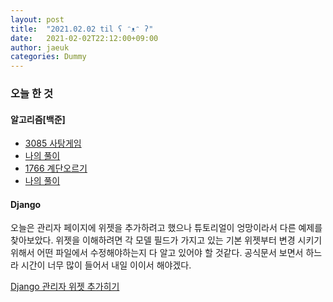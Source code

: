 ```yaml
---
layout: post
title:  "2021.02.02 til ʕ ᵔᴥᵔ ʔ"
date:   2021-02-02T22:12:00+09:00
author: jaeuk
categories: Dummy
---
```


### **오늘 한 것**
#### 알고리즘[백준]
- [3085 사탕게임](https://www.acmicpc.net/problem/3085)
- [나의 풀이](https://nyanguk.tistory.com/37)
- [1766 계단오르기](https://www.acmicpc.net/problem/1766)
- [나의 풀이](https://nyanguk.tistory.com/39)

#### Django
오늘은 관리자 페이지에 위젯을 추가하려고 했으나 튜토리얼이 엉망이라서 다른 예제를 찾아보았다. 
위젯을 이해하려면 각 모델 필드가 가지고 있는 기본 위젯부터 변경 시키기 위해서 어떤 파일에서 수정해야하는지 다 알고 있어야 할 것같다. 
공식문서 보면서 하느라 시간이 너무 많이 들어서 내일 이이서 해야겠다.

[Django 관리자 위젯 추가히기](https://nyanguk.tistory.com/38)

